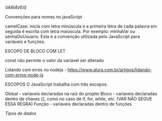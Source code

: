 *VARIÁVEIS*

Convenções para nomes no javaScript

camelCase: inicia com letra minúscula e a primeira letra de cada palavra em seguida é escrita com letra maiúscula. Por exemplo: minhaVar ou senhaDoUsuario. Esta é a convenção utilizada pelo JavaScript para variáveis e funções.


ESCOPO DE BLOCO COM LET

const não permite o valor da variavel ser alterado

Lidando com erros no nodejs - https://www.alura.com.br/artigos/lidando-com-erros-node-js

ESCOPOS
O JavaScript trabalha com três escopos:

Global - variaveis declaradas na raiz do projeto
Bloco - variaveis declaradas dentro de chaves {}, como no caso de if, for, while, etc. (VAR NÃO SEGUE ESSA REGRA)
Função - variaveis declaradas dentro de funções

*Tipos de dados*
